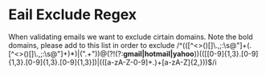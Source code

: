 # Eail Exclude Regex
When validating emails we want to exclude cirtain domains. Note the bold domains, please add to this list in order to exclude
/^(([^<>()\[\]\\.,;:\s@"]+(\.[^<>()\[\]\\.,;:\s@"]+)*)|(".+"))@(?!(?:**gmail|hotmail|yahoo**))((\[[0-9]{1,3}\.[0-9]{1,3}\.[0-9]{1,3}\.[0-9]{1,3}])|(([a-zA-Z\-0-9]+\.)+[a-zA-Z]{2,}))$/i
